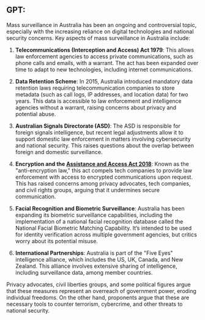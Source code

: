 ## GPT:

Mass surveillance in Australia has been an ongoing and controversial topic, especially with the increasing reliance on digital technologies and national security concerns. Key aspects of mass surveillance in Australia include:

1. **Telecommunications (Interception and Access) Act 1979**: This allows law enforcement agencies to access private communications, such as phone calls and emails, with a warrant. The act has been expanded over time to adapt to new technologies, including internet communications.

2. **Data Retention Scheme**: In 2015, Australia introduced mandatory data retention laws requiring telecommunication companies to store metadata (such as call logs, IP addresses, and location data) for two years. This data is accessible to law enforcement and intelligence agencies without a warrant, raising concerns about privacy and potential abuse.

3. **Australian Signals Directorate (ASD)**: The ASD is responsible for foreign signals intelligence, but recent legal adjustments allow it to support domestic law enforcement in matters involving cybersecurity and national security. This raises questions about the overlap between foreign and domestic surveillance.

4. **Encryption and the [Assistance and Access Act 2018](https://www.homeaffairs.gov.au/about-us/our-portfolios/national-security/lawful-access-telecommunications/data-encryption)**: Known as the "anti-encryption law," this act compels tech companies to provide law enforcement with access to encrypted communications upon request. This has raised concerns among privacy advocates, tech companies, and civil rights groups, arguing that it undermines secure communication.

5. **Facial Recognition and Biometric Surveillance**: Australia has been expanding its biometric surveillance capabilities, including the implementation of a national facial recognition database called the National Facial Biometric Matching Capability. It’s intended to be used for identity verification across multiple government agencies, but critics worry about its potential misuse.

6. **International Partnerships**: Australia is part of the "Five Eyes" intelligence alliance, which includes the US, UK, Canada, and New Zealand. This alliance involves extensive sharing of intelligence, including surveillance data, among member countries.

Privacy advocates, civil liberties groups, and some political figures argue that these measures represent an overreach of government power, eroding individual freedoms. On the other hand, proponents argue that these are necessary tools to counter terrorism, cybercrime, and other threats to national security.


